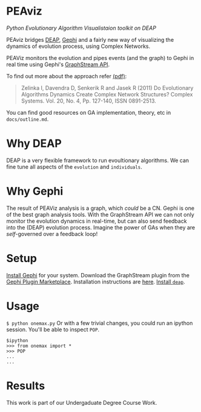 # PEAviz
_Python Evolutionary Algorithm Visualistaion toolkit on DEAP_

PEAviz bridges [DEAP](https://www.github.com/deap/deap), [Gephi](https://github.com/gephi/gephi) and a fairly new way of visualizing the dynamics of evolution process, using Complex Networks.

PEAViz monitors the evolution and pipes events (and the graph) to Gephi in real time using Gephi's [GraphStream API](https://github.com/gephi/gephi/wiki/GraphStreaming).

To find out more about the approach refer [(pdf)](http://www.complex-systems.com/pdf/20-2-5.pdf):
>Zelinka I, Davendra D, Senkerik R and Jasek R (2011) Do Evolutionary Algorithms Dynamics Create Complex Network Structures? Complex Systems. Vol. 20, No. 4, Pp. 127-140, ISSN 0891-2513.

You can find good resources on GA implementation, theory, etc in `docs/outline.md`.

# Why DEAP
DEAP is a very flexible framework to run evoultionary algorithms. We can fine tune all aspects of the `evolution` and `individuals`.

# Why Gephi
The result of PEAViz analysis is a graph, which _could_ be a CN. Gephi is one of the best graph analysis tools.
With the GraphStream API we can not only monitor the evolution dynamics in real-time, but can also send feedback into the (DEAP) evolution process. Imagine the power of GAs when they are _self_-governed over a feedback loop!

# Setup
[Install Gephi](https://gephi.org/users/install/) for your system.
Download the GraphStream plugin from the [Gephi Plugin Marketplace](https://marketplace.gephi.org/). Installation instructions are [here](https://marketplace.gephi.org/faq/).
[Install `deap`](http://deap.readthedocs.io/en/master/installation.html).

# Usage
`$ python onemax.py`
Or with a few trivial changes, you could run an ipython session. You'll be able to inspect `POP`.
```
$ipython
>>> from onemax import *
>>> POP
...
...
```

# Results

This work is part of our Undergaduate Degree Course Work.